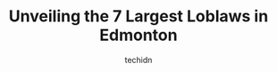 ---
layout: ampstory
image: https://i0.wp.com/www.auto.or.id/wp-content/uploads/2023/06/loblaw-pharmacy-0-edmonton-1686322649.jpeg?resize=640,853
author: techidn
featured: false
description: Edmonton, Alberta, Canada is a haven for Loblaws enthusiasts, boasting an impressive array of 7 top-notch establishments. Whether youre a seasoned connoisseur or simply curious to explore t
title: Unveiling the 7 Largest Loblaws in Edmonton
cover:
   title: Unveiling the 7 Largest Loblaws in Edmonton
   subtitle: AUTO.OR.ID
   background: https://www.auto.or.id/wp-content/uploads/2023/06/loblaw-pharmacy-0-edmonton-1686322649.jpeg

pages: 
 - layout: thirds
   top: <h1>#1 Loblaws City Market Ice District</h1>
   bottom: "<p>I went to the grand opening and did a little shopping while I was there. Very similar to the one in Brewery District, lots of tasty looking sandwiches and meals in the de</p>"
   background: https://www.auto.or.id/wp-content/uploads/2023/06/loblaw-pharmacy-1-edmonton-1686322650.jpeg
   backgroundblur: true
 - layout: thirds
   top: <h1>#2 Loblaw Pharmacy</h1>
   bottom: "<p>11541 Kingsway NW, Edmonton, AB T5G 3E8, Canada</p>"
   background: https://images.unsplash.com/photo-1536700503339-1e4b06520771?ixlib=rb-4.0.3&ixid=MnwxMjA3fDB8MHxwaG90by1wYWdlfHx8fGVufDB8fHx8&auto=format&fit=crop&w=640&h=853&q=80
   cta:
      link: https://www.auto.or.id/unveiling-the-7-largest-loblaws-in-edmonton/
      text: Unveiling the 7 Largest Loblaws in Edmonton
 - layout: thirds
   top: <h1>#3 Loblaw Pharmacy</h1>
   bottom: "<p>17303 Stony Plain Rd, Edmonton, AB T5S 1B5, Canada</p>"
   background: https://images.unsplash.com/photo-1580654712603-eb43273aff33?ixlib=rb-4.0.3&ixid=MnwxMjA3fDB8MHxwaG90by1wYWdlfHx8fGVufDB8fHx8&auto=format&fit=crop&w=640&h=853&q=80
   cta:
      link: https://www.auto.or.id/unveiling-the-7-largest-loblaws-in-edmonton/
      text: Unveiling the 7 Largest Loblaws in Edmonton
 - layout: thirds
   top: <h1>#4 Loblaw Pharmacy</h1>
   bottom: "<p>97 St NW #15411, Edmonton, AB T5X 5V3, Canada</p>"
   background: https://images.unsplash.com/photo-1604755948429-a463f1d43c45?ixlib=rb-4.0.3&ixid=MnwxMjA3fDB8MHxwaG90by1wYWdlfHx8fGVufDB8fHx8&auto=format&fit=crop&w=640&h=853&q=80
   cta:
      link: https://www.auto.or.id/unveiling-the-7-largest-loblaws-in-edmonton/
      text: Unveiling the 7 Largest Loblaws in Edmonton
 - layout: thirds
   top: <h1>#5 Loblaw Companies Limited</h1>
   bottom: "<p>16104 121a Ave NW, Edmonton, AB T5V 1B2, Canada</p>"
   background: https://images.unsplash.com/photo-1510883056135-32472f0e11b8?ixlib=rb-4.0.3&ixid=MnwxMjA3fDB8MHxwaG90by1wYWdlfHx8fGVufDB8fHx8&auto=format&fit=crop&w=640&h=853&q=80
   cta:
      link: https://www.auto.or.id/unveiling-the-7-largest-loblaws-in-edmonton/
      text: Unveiling the 7 Largest Loblaws in Edmonton
 - layout: thirds
   top: <h1>#6 Loblaw Pharmacy</h1>
   bottom: "<p>1155 Windermere Way SW, Edmonton, AB T6W 2B6, Canada</p>"
   background: https://images.unsplash.com/photo-1594420307817-3b626ca9578a?ixlib=rb-4.0.3&ixid=MnwxMjA3fDB8MHxwaG90by1wYWdlfHx8fGVufDB8fHx8&auto=format&fit=crop&w=640&h=853&q=80
   cta:
      link: https://www.auto.or.id/unveiling-the-7-largest-loblaws-in-edmonton/
      text: Unveiling the 7 Largest Loblaws in Edmonton
 - layout: thirds
   top: <h1>#7 Loblaw Pharmacy</h1>
   bottom: "<p>4950 137 Ave NW, Edmonton, AB T5Y 2V4, Canada</p>"
   background: https://images.unsplash.com/photo-1612872808082-769cfb59b67d?ixlib=rb-4.0.3&ixid=MnwxMjA3fDB8MHxwaG90by1wYWdlfHx8fGVufDB8fHx8&auto=format&fit=crop&w=640&h=853&q=80
   cta:
      link: https://www.auto.or.id/unveiling-the-7-largest-loblaws-in-edmonton/
      text: Unveiling the 7 Largest Loblaws in Edmonton
 - layout: thirds
   middle: Continue reading...
   background: https://images.unsplash.com/photo-1639927671345-157606d5ac2e?ixlib=rb-4.0.3&ixid=MnwxMjA3fDB8MHxwaG90by1wYWdlfHx8fGVufDB8fHx8&auto=format&fit=crop&w=640&h=853&q=80
   cta:
      link: https://www.auto.or.id/unveiling-the-7-largest-loblaws-in-edmonton/
      text: Unveiling the 7 Largest Loblaws in Edmonton

---